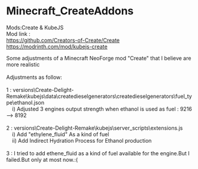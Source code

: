 # Minecraft_CreateAddons

Mods:Create & KubeJS<br>
Mod link :<br>
https://github.com/Creators-of-Create/Create <br>
https://modrinth.com/mod/kubejs-create


Some adjustments of a Minecraft NeoForge mod "Create" that I believe are more realistic<br>
<br>
Adjustments as follow:<br>
<br>
1 : versions\Create-Delight-Remake\kubejs\data\createdieselgenerators\createdieselgenerators\fuel_type\ethanol.json<br>
&nbsp;&nbsp;&nbsp;&nbsp;i) Adjusted 3 engines output strength when ethanol is used as fuel : 9216 --> 8192<br>
<br>
2 : versions\Create-Delight-Remake\kubejs\server_scripts\extensions.js<br>
&nbsp;&nbsp;&nbsp;&nbsp;i) Add "ethylene_fluid" As a kind of fuel<br>
&nbsp;&nbsp;&nbsp;&nbsp;ii) Add Indirect Hydration Process for Ethanol production<br>
<br>
3 : I tried to add ethene_fluid as a kind of fuel available for the engine.But I failed.But only at most now.:(
